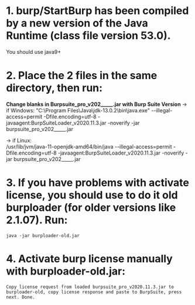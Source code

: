 # 1. burp/StartBurp has been compiled by a new version of the Java Runtime (class file version 53.0).
You should use java9+

# 2. Place the 2 files in the same directory, then run:
  **Change blanks in Burpsuite_pro_v202_____.jar with Burp Suite Version**
  -> if Windows:
    "C:\Program Files\Java\jdk-13.0.2\bin\java.exe" --illegal-access=permit -Dfile.encoding=utf-8 -javaagent:BurpSuiteLoader_v2020.11.3.jar -noverify -jar burpsuite_pro_v202_____.jar

  -> if Linux:  
    /usr/lib/jvm/java-11-openjdk-amd64/bin/java --illegal-access=permit -Dfile.encoding=utf-8 -javaagent:BurpSuiteLoader_v2020.11.3.jar -noverify -jar burpsuite_pro_v202_____.jar

# 3. If you have problems with activate license, you should use to do it old burploader (for older versions like 2.1.07). Run:
    java -jar burploader-old.jar

# 4. Activate burp license manually with burploader-old.jar:
    Copy license request from loaded burpsuite_pro_v2020.11.3.jar to burploader-old, copy license response and paste to BurpSuite, press next. Done.


